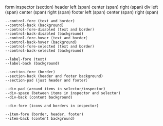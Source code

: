form
  inspector (section)
    header
      left (span)
      center (span)
      right (span)
    div
      left (span)
      center (span)
      right (span)
    footer
      left (span)
      center (span)
      right (span)

    --control-fore (text and border)
    --control-back (background)
    --control-fore-disabled (text and border)
    --control-back-disabled (background)
    --control-fore-hover (text and border)
    --control-back-hover (background)
    --control-fore-selected (text and border)
    --control-back-selected (background)
 
    --label-fore (text)
    --label-back (background)

    --section-fore (border)
    --section-back (header and footer background)
    --section-pad (just header and footer)

    --div-pad (around items in selector/inspector)
    --div-space (between items in inspector and selector)
    --div-back (content background)

    --div-fore (icons and borders in inspector)

    --item-fore (border, header, footer)
    --item-back (content background)



